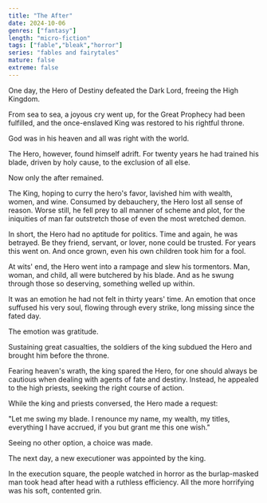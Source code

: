 ```yaml
---
title: "The After"
date: 2024-10-06
genres: ["fantasy"]
length: "micro-fiction"
tags: ["fable","bleak","horror"]
series: "fables and fairytales"
mature: false
extreme: false
---
```


One day, the Hero of Destiny defeated the Dark Lord, freeing the High Kingdom.

From sea to sea, a joyous cry went up, for the Great Prophecy had been fulfilled, and the once-enslaved King was restored to his rightful throne. 

God was in his heaven and all was right with the world.

The Hero, however, found himself adrift. For twenty years he had trained his blade, driven by holy cause, to the exclusion of all else. 

Now only the after remained.

The King, hoping to curry the hero's favor, lavished him with wealth, women, and wine. Consumed by debauchery, the Hero lost all sense of reason. Worse still, he fell prey to all manner of scheme and plot, for the iniquities of man far outstretch those of even the most wretched demon.

In short, the Hero had no aptitude for politics. Time and again, he was betrayed. Be they friend, servant, or lover, none could be trusted. For years this went on. And once grown, even his own children took him for a fool.

At wits' end, the Hero went into a rampage and slew his tormentors. Man, woman, and child, all were butchered by his blade. And as he swung through those so deserving, something welled up within.

It was an emotion he had not felt in thirty years' time. An emotion that once suffused his very soul, flowing through every strike, long missing since the fated day. 

The emotion was gratitude.

Sustaining great casualties, the soldiers of the king subdued the Hero and brought him before the throne.

Fearing heaven's wrath, the king spared the Hero, for one should always be cautious when dealing with agents of fate and destiny. Instead, he appealed to the high priests, seeking the right course of action.

While the king and priests conversed, the Hero made a request:

"Let me swing my blade. I renounce my name, my wealth, my titles, everything I have accrued, if you but grant me this one wish."

Seeing no other option, a choice was made.

The next day, a new executioner was appointed by the king.

In the execution square, the people watched in horror as the burlap-masked man took head after head with a ruthless efficiency. All the more horrifying was his soft, contented grin.

